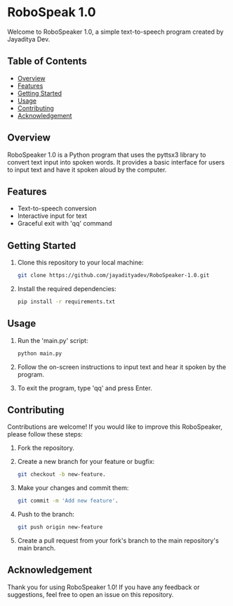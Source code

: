 # RoboSpeak 1.0

Welcome to RoboSpeaker 1.0, a simple text-to-speech program created by Jayaditya Dev.

## Table of Contents

- [Overview](#overview)
- [Features](#features)
- [Getting Started](#getting-started)
- [Usage](#usage)
- [Contributing](#contributing)
- [Acknowledgement](#acknowledgement)

## Overview

RoboSpeaker 1.0 is a Python program that uses the pyttsx3 library to convert text input into spoken words. It provides a basic interface for users to input text and have it spoken aloud by the computer.

## Features

- Text-to-speech conversion
- Interactive input for text
- Graceful exit with 'qq' command

## Getting Started

1. Clone this repository to your local machine:

   ```bash
   git clone https://github.com/jayadityadev/RoboSpeaker-1.0.git
   ```

2. Install the required dependencies:

    ```bash
   pip install -r requirements.txt
   ```

## Usage

1. Run the 'main.py' script:

   ```bash
   python main.py
   ```
   
2. Follow the on-screen instructions to input text and hear it spoken by the program.

3. To exit the program, type 'qq' and press Enter.

## Contributing

Contributions are welcome! If you would like to improve this RoboSpeaker, please follow these steps:

1. Fork the repository.
   
3. Create a new branch for your feature or bugfix:
   
   ```bash
   git checkout -b new-feature.
   ```
   
4. Make your changes and commit them:
   
    ```bash
    git commit -m 'Add new feature'.
   ```
    
6. Push to the branch:
   
    ```bash
    git push origin new-feature
   ```
    
8. Create a pull request from your fork's branch to the main repository's main branch.

## Acknowledgement

Thank you for using RoboSpeaker 1.0! If you have any feedback or suggestions, feel free to open an issue on this repository.

